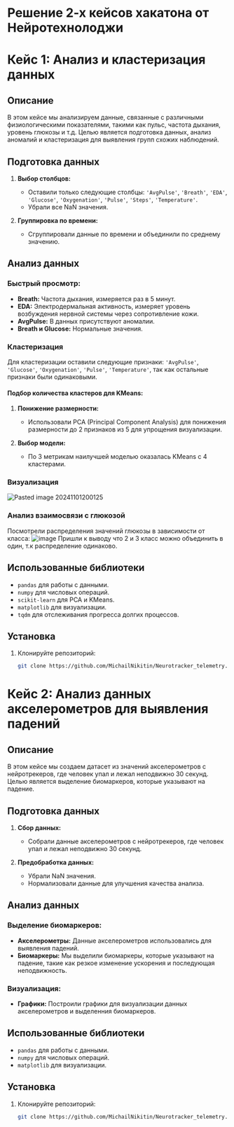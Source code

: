 # Решение 2-х кейсов хакатона от Нейротехнолоджи


# Кейс 1: Анализ и кластеризация данных

## Описание
В этом кейсе мы анализируем данные, связанные с различными физиологическими показателями, такими как пульс, частота дыхания, уровень глюкозы и т.д. Целью является подготовка данных, анализ аномалий и кластеризация для выявления групп схожих наблюдений.

## Подготовка данных
1. **Выбор столбцов:**
   - Оставили только следующие столбцы: `'AvgPulse'`, `'Breath'`, `'EDA'`, `'Glucose'`, `'Oxygenation'`, `'Pulse'`, `'Steps'`, `'Temperature'`.
   - Убрали все NaN значения.

2. **Группировка по времени:**
   - Сгруппировали данные по времени и объединили по среднему значению.

## Анализ данных
### Быстрый просмотр:
- **Breath:** Частота дыхания, измеряется раз в 5 минут.
- **EDA:** Электродермальная активность, измеряет уровень возбуждения нервной системы через сопротивление кожи.
- **AvgPulse:** В данных присутствуют аномалии.
- **Breath и Glucose:** Нормальные значения.

### Кластеризация
Для кластеризации оставили следующие признаки: `'AvgPulse'`, `'Glucose'`, `'Oxygenation'`, `'Pulse'`, `'Temperature'`, так как остальные признаки были одинаковыми.

#### Подбор количества кластеров для KMeans:
1. **Понижение размерности:**
   - Использовали PCA (Principal Component Analysis) для понижения размерности до 2 признаков из 5 для упрощения визуализации.

2. **Выбор модели:**
   - По 3 метрикам наилучшей моделью оказалась KMeans с 4 кластерами.

### Визуализация
![Pasted image 20241101200125](https://github.com/user-attachments/assets/9370803e-8abe-4131-90a2-53b97e097656)

### Анализ взаимосвязи с глюкозой
Посмотрели распределения значений глюкозы в зависимости от класса:
![image](https://github.com/user-attachments/assets/02ea120d-15dc-4f99-854c-1201560d62bb)
Пришли к выводу что 2 и 3 класс можно объединить в один, т.к распределение одинаково.

## Использованные библиотеки
- `pandas` для работы с данными.
- `numpy` для числовых операций.
- `scikit-learn` для PCA и KMeans.
- `matplotlib` для визуализации.
- `tqdm` для отслеживания прогресса долгих процессов.

## Установка
1. Клонируйте репозиторий:
   ```sh
   git clone https://github.com/MichailNikitin/Neurotracker_telemetry.git


 # Кейс 2: Анализ данных акселерометров для выявления падений

## Описание
В этом кейсе мы создаем датасет из значений акселерометров с нейротрекеров, где человек упал и лежал неподвижно 30 секунд. Целью является выделение биомаркеров, которые указывают на падение.

## Подготовка данных
1. **Сбор данных:**
   - Собрали данные акселерометров с нейротрекеров, где человек упал и лежал неподвижно 30 секунд.

2. **Предобработка данных:**
   - Убрали NaN значения.
   - Нормализовали данные для улучшения качества анализа.

## Анализ данных
### Выделение биомаркеров:
- **Акселерометры:** Данные акселерометров использовались для выявления падений.
- **Биомаркеры:** Мы выделили биомаркеры, которые указывают на падение, такие как резкое изменение ускорения и последующая неподвижность.

### Визуализация:
- **Графики:** Построили графики для визуализации данных акселерометров и выделенния биомаркеров.

## Использованные библиотеки
- `pandas` для работы с данными.
- `numpy` для числовых операций.
- `matplotlib` для визуализации.

## Установка
1. Клонируйте репозиторий:
   ```sh
   git clone https://github.com/MichailNikitin/Neurotracker_telemetry.git
